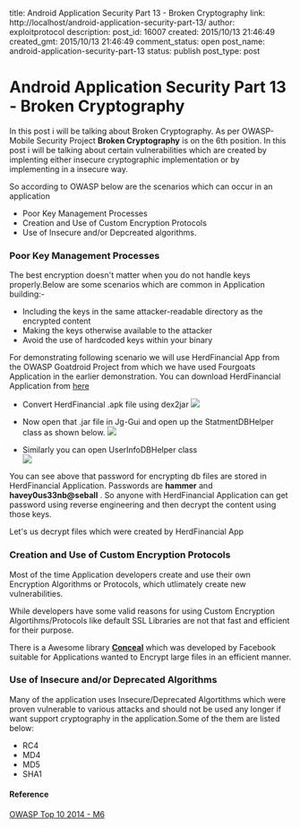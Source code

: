 title: Android Application Security Part 13 - Broken Cryptography
link: http://localhost/android-application-security-part-13/
author: exploitprotocol
description: 
post_id: 16007
created: 2015/10/13 21:46:49
created_gmt: 2015/10/13 21:46:49
comment_status: open
post_name: android-application-security-part-13
status: publish
post_type: post

# Android Application Security Part 13 - Broken Cryptography

In this post i will be talking about Broken Cryptography. As per OWASP-Mobile Security Project **Broken Cryptography** is on the 6th position. In this post i will be talking about certain vulnerabilities which are created by implenting either insecure cryptographic implementation or by implementing in a insecure way.

So according to OWASP below are the scenarios which can occur in an application

  * Poor Key Management Processes
  * Creation and Use of Custom Encryption Protocols
  * Use of Insecure and/or Depcreated algorithms.

### Poor Key Management Processes

The best encryption doesn't matter when you do not handle keys properly.Below are some scenarios which are common in Application building:-

  * Including the keys in the same attacker-readable directory as the encrypted content
  * Making the keys otherwise available to the attacker
  * Avoid the use of hardcoded keys within your binary

For demonstrating following scenario we will use HerdFinancial App from the OWASP Goatdroid Project from which we have used Fourgoats Application in the earlier demonstration. You can download HerdFinancial Application from [here](http://sourceforge.net/projects/appiefiles/files/OWASP%20GoatDroid-%20Herd%20Financial%20Android%20App.apk/download)

  * Convert HerdFinancial .apk file using dex2jar ![](https://i.imgur.com/gKCKkxj.png)

  * Now open that .jar file in Jg-Gui and open up the StatmentDBHelper class as shown below. ![](https://i.imgur.com/vjXgdjN.png)

  * Similarly you can open UserInfoDBHelper class   
![](https://i.imgur.com/fB5HdBA.png)

You can see above that password for encrypting db files are stored in HerdFinancial Application. Passwords are **hammer** and **havey0us33nb@seball** . So anyone with HerdFinancial Application can get password using reverse engineering and then decrypt the content using those keys.

Let's us decrypt files which were created by HerdFinancial App

### Creation and Use of Custom Encryption Protocols

Most of the time Application developers create and use their own Encryption Algorithms or Protocols, which utlimately create new vulnerabilities.

While developers have some valid reasons for using Custom Encryption Algortihms/Protocols like default SSL Libraries are not that fast and efficient for their purpose.

There is a Awesome library **[Conceal](https://github.com/facebook/conceal)** which was developed by Facebook suitable for Applications wanted to Encrypt large files in an efficient manner.

### Use of Insecure and/or Deprecated Algorithms

Many of the application uses Insecure/Deprecated Algortithms which were proven vulnerable to various attacks and should not be used any longer if want support cryptography in the application.Some of the them are listed below:

  * RC4
  * MD4
  * MD5
  * SHA1

#### Reference

[OWASP Top 10 2014 - M6](https://www.owasp.org/index.php/Mobile_Top_10_2014-M6)